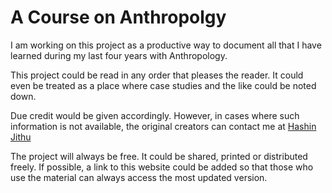 A Course on Anthropolgy
=========
I am working on this project as a productive way to document all that I have learned during my last four years with Anthropology.  

This project could be read in any order that pleases the reader. It could even be treated as a place where case studies and the like could be noted down.

Due credit would be given accordingly. However, in cases where such information is not available, the original creators can contact me at [Hashin Jithu](mailto:mail@hashin.me?subject=AnthroUPSC%20Credit%20Attribution)


The project will always be free. It could be shared, printed or distributed freely. If possible, a link to this website could be added so that those who use the material can always access the most updated version. 

